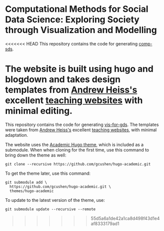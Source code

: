 # Computational Methods for Social Data Science: Exploring Society through Visualization and Modelling


<<<<<<< HEAD
This repository contains the code for generating [comp-sds](https://www.roger-beecham.com/comp-sds/).

The website is built using hugo and blogdown and takes design templates from [Andrew Heiss's](https://www.andrewheiss.com) excellent [teaching websites](https://datavizf18.classes.andrewheiss.com/) with minimal editing.
=======
This repository contains the code for generating [vis-for-gds](https://www.roger-beecham.com/vis-for-gds/). The templates were taken from [Andrew Heiss's](https://www.andrewheiss.com) excellent [teaching websites](https://datavizf18.classes.andrewheiss.com/), with minimal adaptation.

The website uses the [Academic Hugo theme](https://sourcethemes.com/academic/), which is included as a submodule. When when cloning for the first time, use this command to bring down the theme as well:

    git clone --recursive https://github.com/gcushen/hugo-academic.git

To get the theme later, use this command:

    git submodule add \
      https://github.com/gcushen/hugo-academic.git \
      themes/hugo-academic

To update to the latest version of the theme, use:

    git submodule update --recursive --remote


>>>>>>> 55d5a6a1de42a1ca8d498f43d1e4af8333179ad1
